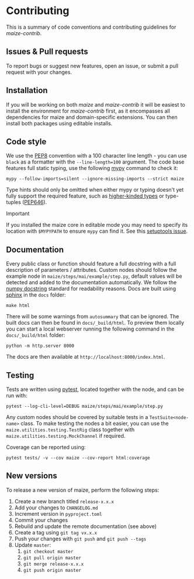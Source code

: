 Contributing
============
This is a summary of code conventions and contributing guidelines for *maize-contrib*.

Issues & Pull requests
----------------------
To report bugs or suggest new features, open an issue, or submit a pull request with your changes.

Installation
------------
If you will be working on both *maize* and *maize-contrib* it will be easiest to install the environment for *maize-contrib* first, as it encompasses all dependencies for maize and domain-specific extensions. You can then install both packages using editable installs.

Code style
----------
We use the [PEP8](https://peps.python.org/pep-0008/) convention with a 100 character line length - you can use `black` as a formatter with the `--line-length=100` argument. The code base features full static typing, use the following [mypy](https://mypy.readthedocs.io/en/stable/) command to check it:

```shell
mypy --follow-imports=silent --ignore-missing-imports --strict maize
```

Type hints should only be omitted when either mypy or typing doesn't yet fully support the required feature, such as [higher-kinded types](https://github.com/python/typing/issues/548) or type-tuples ([PEP646](https://peps.python.org/pep-0646/)).

> [!IMPORTANT]
> If you installed the maize core in editable mode you may need to specify its location with `$MYPYPATH` to ensure `mypy` can find it. See this [setuptools issue](https://github.com/pypa/setuptools/issues/3518).

Documentation
-------------
Every public class or function should feature a full docstring with a full description of parameters / attributes. Custom nodes should follow the example node in `maize/steps/mai/example/step.py`, default values will be detected and added to the documentation automatically. We follow the [numpy docstring](https://numpydoc.readthedocs.io/en/latest/format.html) standard for readability reasons. Docs are built using [sphinx](https://www.sphinx-doc.org/en/master/) in the `docs` folder:

```shell
make html
```

There will be some warnings from `autosummary` that can be ignored. The built docs can then be found in `docs/_build/html`. To preview them locally you can start a local webserver running the following command in the `docs/_build/html` folder:

```shell
python -m http.server 8000
```

The docs are then available at `http://localhost:8000/index.html`.

Testing
-------
Tests are written using [pytest](https://docs.pytest.org/en/7.2.x/contents.html), located together with the node, and can be run with:

```shell
pytest --log-cli-level=DEBUG maize/steps/mai/example/step.py
```

Any custom nodes should be covered by suitable tests in a `TestSuite<node-name>` class. To make testing the nodes a bit easier, you can use the `maize.utilities.testing.TestRig` class together with `maize.utilities.testing.MockChannel` if required.

Coverage can be reported using:

```shell
pytest tests/ -v --cov maize --cov-report html:coverage
```

New versions
------------
To release a new version of maize, perform the following steps:

1. Create a new branch titled `release-x.x.x`
2. Add your changes to `CHANGELOG.md`
3. Increment version in `pyproject.toml`
4. Commit your changes
5. Rebuild and update the remote documentation (see above)
6. Create a tag using `git tag vx.x.x`
7. Push your changes with `git push` and `git push --tags`
8. Update `master`:
    1. `git checkout master`
    2. `git pull origin master`
    3. `git merge release-x.x.x`
    4. `git push origin master`
